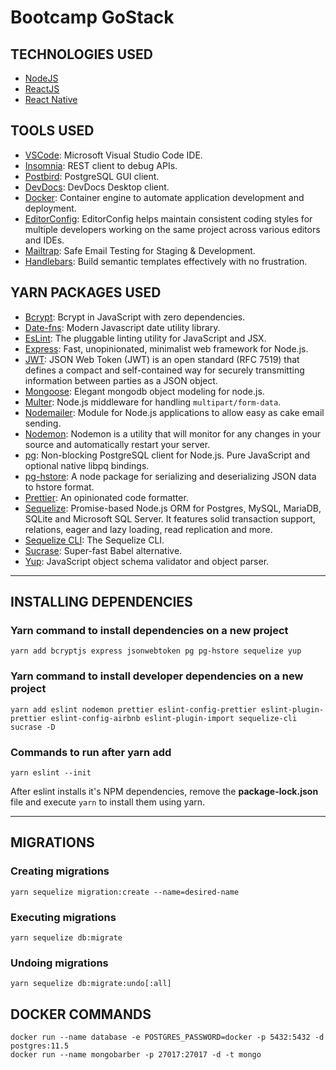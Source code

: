 # Bootcamp GoStack

## TECHNOLOGIES USED
- [NodeJS](https://nodejs.org)
- [ReactJS](https://reactjs.org)
- [React Native](https://facebook.github.io/react-native/)

## TOOLS USED
- [VSCode](https://code.visualstudio.com/): Microsoft Visual Studio Code IDE.
- [Insomnia](https://insomnia.rest/): REST client to debug APIs. 
- [Postbird](https://electronjs.org/apps/postbird): PostgreSQL GUI client.
- [DevDocs](https://devdocs.egoist.moe/): DevDocs Desktop client.
- [Docker](https://www.docker.com/): Container engine to automate application development and deployment.
- [EditorConfig](https://editorconfig.org/): EditorConfig helps maintain consistent coding styles for multiple developers working on the same project across various editors and IDEs.
- [Mailtrap](https://mailtrap.io/): Safe Email Testing for Staging & Development.
- [Handlebars](https://handlebarsjs.com/): Build semantic templates effectively with no frustration.

## YARN PACKAGES USED
- [Bcrypt](https://www.npmjs.com/package/bcryptjs): Bcrypt in JavaScript with zero dependencies.
- [Date-fns](https://date-fns.org/): Modern Javascript date utility library.
- [EsLint](https://eslint.org/): The pluggable linting utility for JavaScript and JSX.
- [Express](https://expressjs.com/): Fast, unopinionated, minimalist web framework for Node.js.
- [JWT](https://jwt.io/): JSON Web Token (JWT) is an open standard (RFC 7519) that defines a compact and self-contained way for securely transmitting information between parties as a JSON object.
- [Mongoose](https://mongoosejs.com/): Elegant mongodb object modeling for node.js.
- [Multer](https://github.com/expressjs/multer): Node.js middleware for handling `multipart/form-data`.
- [Nodemailer](https://nodemailer.com/about/): Module for Node.js applications to allow easy as cake email sending.
- [Nodemon](https://nodemon.io/): Nodemon is a utility that will monitor for any changes in your source and automatically restart your server.
- [pg](https://www.npmjs.com/package/pg): Non-blocking PostgreSQL client for Node.js. Pure JavaScript and optional native libpq bindings.
- [pg-hstore](https://www.npmjs.com/package/pg-hstore): A node package for serializing and deserializing JSON data to hstore format.
- [Prettier](https://prettier.io/): An opinionated code formatter.
- [Sequelize](https://sequelize.org/): Promise-based Node.js ORM for Postgres, MySQL, MariaDB, SQLite and Microsoft SQL Server. It features solid transaction support, relations, eager and lazy loading, read replication and more.
- [Sequelize CLI](https://github.com/sequelize/cli): The Sequelize CLI.
- [Sucrase](https://sucrase.io/): Super-fast Babel alternative.
- [Yup](https://github.com/jquense/yup): JavaScript object schema validator and object parser. 

---

## INSTALLING DEPENDENCIES

### Yarn command to install dependencies on a new project
```
yarn add bcryptjs express jsonwebtoken pg pg-hstore sequelize yup
```

### Yarn command to install developer dependencies on a new project
```
yarn add eslint nodemon prettier eslint-config-prettier eslint-plugin-prettier eslint-config-airbnb eslint-plugin-import sequelize-cli sucrase -D
```

### Commands to run after yarn add
```
yarn eslint --init
```
After eslint installs it's NPM dependencies, remove the __package-lock.json__ file and execute ```yarn``` to install them using yarn.

---

## MIGRATIONS


### Creating migrations
```
yarn sequelize migration:create --name=desired-name
```

### Executing migrations
```
yarn sequelize db:migrate
```

### Undoing migrations
```
yarn sequelize db:migrate:undo[:all]
```

## DOCKER COMMANDS
```
docker run --name database -e POSTGRES_PASSWORD=docker -p 5432:5432 -d postgres:11.5
docker run --name mongobarber -p 27017:27017 -d -t mongo
```

